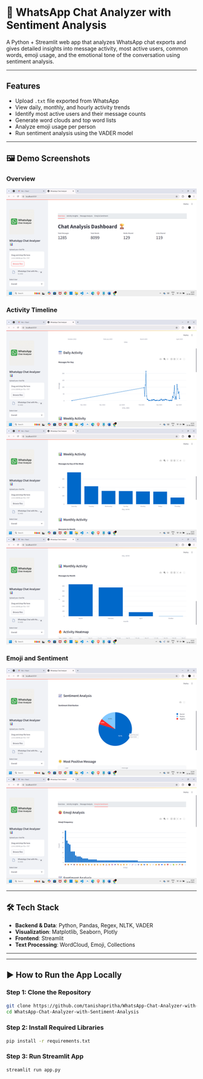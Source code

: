 # 💬 WhatsApp Chat Analyzer with Sentiment Analysis

A Python + Streamlit web app that analyzes WhatsApp chat exports and gives detailed insights into message activity, most active users, common words, emoji usage, and the emotional tone of the conversation using sentiment analysis.

---

## Features

- Upload `.txt` file exported from WhatsApp
- View daily, monthly, and hourly activity trends
- Identify most active users and their message counts
- Generate word clouds and top word lists
- Analyze emoji usage per person
- Run sentiment analysis using the VADER model

---

## 🖼️ Demo Screenshots

### Overview
![Overview](screenshots/dashboard.png)

### Activity Timeline
![Daily Activity](screenshots/daily-activity.png)
![Weekly Activity](screenshots/weekly-activity.png)
![Monthly Activity](screenshots/monthly-activity.png)


### Emoji and Sentiment
![Sentiment](screenshots/sentiment-analysis.png)
![Emoji](screenshots/emoji-analysis.png)

---

## 🛠 Tech Stack

- **Backend & Data**: Python, Pandas, Regex, NLTK, VADER
- **Visualization**: Matplotlib, Seaborn, Plotly
- **Frontend**: Streamlit
- **Text Processing**: WordCloud, Emoji, Collections

---


---

## ▶️ How to Run the App Locally

### Step 1: Clone the Repository
```bash
git clone https://github.com/tanishapritha/WhatsApp-Chat-Analyzer-with-Sentiment-Analysis
cd WhatsApp-Chat-Analyzer-with-Sentiment-Analysis
```

### Step 2: Install Required Libraries
```bash
pip install -r requirements.txt
```

### Step 3: Run Streamlit App
```bash
streamlit run app.py
```

